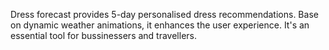 Dress forecast provides 5-day personalised dress recommendations. Base on dynamic weather animations, it enhances the user experience. It's an essential tool for bussinessers and travellers.
